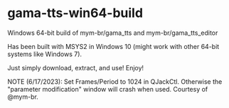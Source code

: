 # gama-tts-win64-build
Windows 64-bit build of mym-br/gama_tts and mym-br/gama_tts_editor

Has been built with MSYS2 in Windows 10 (might work with other 64-bit systems like Windows 7).

Just simply download, extract, and use! Enjoy!

NOTE (6/17/2023): Set Frames/Period to 1024 in QJackCtl. Otherwise the "parameter modification" window will crash when used. Courtesy of @mym-br.
